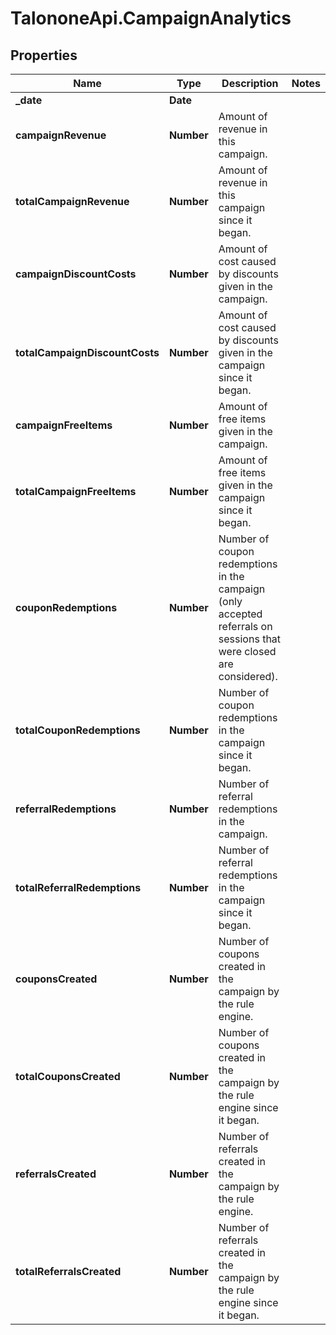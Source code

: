 # TalononeApi.CampaignAnalytics

## Properties
Name | Type | Description | Notes
------------ | ------------- | ------------- | -------------
**_date** | **Date** |  | 
**campaignRevenue** | **Number** | Amount of revenue in this campaign. | 
**totalCampaignRevenue** | **Number** | Amount of revenue in this campaign since it began. | 
**campaignDiscountCosts** | **Number** | Amount of cost caused by discounts given in the campaign. | 
**totalCampaignDiscountCosts** | **Number** | Amount of cost caused by discounts given in the campaign since it began. | 
**campaignFreeItems** | **Number** | Amount of free items given in the campaign. | 
**totalCampaignFreeItems** | **Number** | Amount of free items given in the campaign since it began. | 
**couponRedemptions** | **Number** | Number of coupon redemptions in the campaign (only accepted referrals on sessions that were closed are considered). | 
**totalCouponRedemptions** | **Number** | Number of coupon redemptions in the campaign since it began. | 
**referralRedemptions** | **Number** | Number of referral redemptions in the campaign. | 
**totalReferralRedemptions** | **Number** | Number of referral redemptions in the campaign since it began. | 
**couponsCreated** | **Number** | Number of coupons created in the campaign by the rule engine. | 
**totalCouponsCreated** | **Number** | Number of coupons created in the campaign by the rule engine since it began. | 
**referralsCreated** | **Number** | Number of referrals created in the campaign by the rule engine. | 
**totalReferralsCreated** | **Number** | Number of referrals created in the campaign by the rule engine since it began. | 


